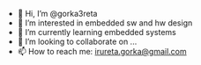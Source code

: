 - 👋 Hi, I’m @gorka3reta
- 👀 I’m interested in embedded sw and hw design
- 🌱 I’m currently learning embedded systems
- 💞️ I’m looking to collaborate on ...
- 📫 How to reach me: irureta.gorka@gmail.com

<!---
gorka3reta/gorka3reta is a ✨ special ✨ repository because its `README.md` (this file) appears on your GitHub profile.
You can click the Preview link to take a look at your changes.
--->
